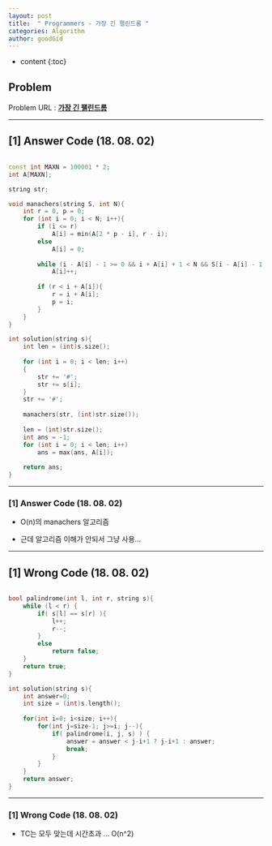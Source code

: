 ```yaml
---
layout: post
title:  " Programmers - 가장 긴 팰린드롬 "
categories: Algorithm
author: goodGid
---
```

* content
{:toc}


## Problem 
Problem URL : **[가장 긴 팰린드롬](https://programmers.co.kr/learn/courses/30/lessons/12904)**

---

## [1] Answer Code (18. 08. 02)

``` cpp

const int MAXN = 100001 * 2;
int A[MAXN];

string str;

void manachers(string S, int N){
    int r = 0, p = 0;
    for (int i = 0; i < N; i++){
        if (i <= r)
            A[i] = min(A[2 * p - i], r - i);
        else
            A[i] = 0;
        
        while (i - A[i] - 1 >= 0 && i + A[i] + 1 < N && S[i - A[i] - 1] == S[i + A[i] + 1])
            A[i]++;
        
        if (r < i + A[i]){
            r = i + A[i];
            p = i;
        }
    }
}

int solution(string s){
    int len = (int)s.size();
    
    for (int i = 0; i < len; i++)
    {
        str += '#';
        str += s[i];
    }
    str += '#';
    
    manachers(str, (int)str.size());
    
    len = (int)str.size();
    int ans = -1;
    for (int i = 0; i < len; i++)
        ans = max(ans, A[i]);
    
    return ans;
}


```

---

### [1] Answer Code (18. 08. 02)

* O(n)의 manachers 알고리즘

* 근데 알고리즘 이해가 안되서 그냥 사용...

---

## [1] Wrong Code (18. 08. 02)

``` cpp

bool palindrome(int l, int r, string s){
    while (l < r) {
        if( s[l] == s[r] ){
            l++;
            r--;
        }
        else
            return false;
    }
    return true;
}

int solution(string s){
    int answer=0;
    int size = (int)s.length();
    
    for(int i=0; i<size; i++){
        for(int j=size-1; j>=i; j--){
            if( palindrome(i, j, s) ) {
                answer = answer < j-i+1 ? j-i+1 : answer;
                break;
            }
        }
    }
    return answer;
}

```

---

### [1] Wrong Code (18. 08. 02)

* TC는 모두 맞는데 시간초과 ... O(n^2)



